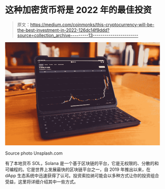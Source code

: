 # 这种加密货币将是 2022 年的最佳投资

> 原文：<https://medium.com/coinmonks/this-cryptocurrency-will-be-the-best-investment-in-2022-126dc14f9ddd?source=collection_archive---------13----------------------->

![](img/01dd16a681a8c5927d58c9a551fb6577.png)

Source photo Unsplash.com

有了本地货币 SOL，Solana 是一个基于区块链的平台，它是无权限的、分散的和可编程的。它是世界上发展最快的区块链平台之一，自 2019 年推出以来，在 dApp 生态系统中迅速获得了认可。投资索拉纳可能会以多种方式让你的投资组合受益，这里将详细介绍其中一些方式。